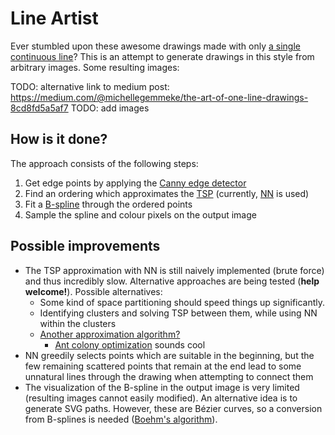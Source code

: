 # Line Artist
Ever stumbled upon these awesome drawings made with only [a single continuous line](https://www.google.com/search?q=continuous+line)?
This is an attempt to generate drawings in this style from arbitrary images.
Some resulting images:

TODO: alternative link to medium post: https://medium.com/@michellegemmeke/the-art-of-one-line-drawings-8cd8fd5a5af7
TODO: add images

## How is it done?
The approach consists of the following steps:
1. Get edge points by applying the [Canny edge detector](https://en.wikipedia.org/wiki/Canny_edge_detector)
2. Find an ordering which approximates the [TSP](https://en.wikipedia.org/wiki/Travelling_salesman_problem) (currently, [NN](https://en.wikipedia.org/wiki/Nearest_neighbour_algorithm) is used)
3. Fit a [B-spline](https://en.wikipedia.org/wiki/B-spline) through the ordered points
4. Sample the spline and colour pixels on the output image

## Possible improvements
- The TSP approximation with NN is still naively implemented (brute force) and thus incredibly slow. Alternative approaches are being tested (**help welcome!**). Possible alternatives:
  - Some kind of space partitioning should speed things up significantly.
  - Identifying clusters and solving TSP between them, while using NN within the clusters
  - [Another approximation algorithm?](https://en.wikipedia.org/wiki/Travelling_salesman_problem#Computing_a_solution)
    - [Ant colony optimization](https://en.wikipedia.org/wiki/Ant_colony_optimization_algorithms) sounds cool
- NN greedily selects points which are suitable in the beginning, but the few remaining scattered points that remain at the end lead to some unnatural lines through the drawing when attempting to connect them
- The visualization of the B-spline in the output image is very limited (resulting images cannot easily modified). An alternative idea is to generate SVG paths. However, these are Bézier curves, so a conversion from B-splines is needed ([Boehm's algorithm](https://www.sciencedirect.com/science/article/pii/0010448580901542)).